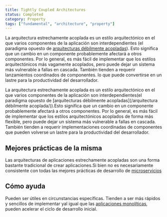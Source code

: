 ```yaml
---
title: Tightly Coupled Architectures
status: Completed
category: Property
tags: ["fundamental", "architecture", "property"]
---
```


La arquitectura estrechamente acoplada es un estilo arquitectónico en el que varios componentes de la aplicación son interdependientes
(el paradigma opuesto de [arquitecturas débilmente acopladas](/es/loosely-coupled-architecture/)).
Esto significa que un cambio en un componente probablemente afectará a otros componentes.
Por lo general, es más fácil de implementar que los estilos arquitectónicos más vagamente acoplados,
pero puede dejar un sistema más vulnerable a fallas en cascada.
También tienden a requerir lanzamientos coordinados de componentes.
lo que puede convertirse en un lastre para la productividad del desarrollador.

La arquitectura estrechamente acoplada es un estilo arquitectónico en el que varios componentes de la aplicación son interdependientes(el paradigma opuesto de [arquitecturas débilmente acopladas](/arquitectura débilmente acoplada/)).Esto significa que un cambio en un componente probablemente afectará a otros componentes. Por lo general, es más fácil de implementar que los estilos arquitectónicos acoplados de forma más flexible, pero puede dejar un sistema más vulnerable a fallas en cascada. También tienden a requerir implementaciones coordinadas de componentes que pueden volverse un lastre para la productividad del desarrollador.

## Mejores prácticas de la misma

Las arquitecturas de aplicaciones estrechamente acopladas son una forma bastante tradicional de crear aplicaciones.Si bien no es necesariamente consistente con todas las mejores prácticas de desarrollo de [microservicios](/microservicios/)

## Cómo ayuda

Pueden ser útiles en circunstancias específicas. Tienden a ser más rápidos y sencillos de implementar yal igual que las [aplicaciones monolíticas](/monolithic-apps/), pueden acelerar el ciclo de desarrollo inicial.
